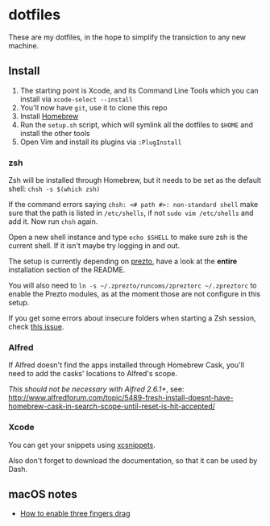 # dotfiles

These are my dotfiles, in the hope to simplify the transiction to any new machine.

## Install

1. The starting point is Xcode, and its Command Line Tools which you can install via `xcode-select --install`
1. You'll now have `git`, use it to clone this repo
1. Install [Homebrew](https://brew.sh/)
1. Run the `setup.sh` script, which will symlink all the dotfiles to `$HOME` and install the other tools
1. Open Vim and install its plugins via `:PlugInstall`

### zsh

Zsh will be installed through Homebrew, but it needs to be set as the default shell: `chsh -s $(which zsh)`

If the command errors saying `chsh: <# path #>: non-standard shell` make sure that the path is listed in `/etc/shells`, if not `sudo vim /etc/shells` and add it. Now run `chsh` again.

Open a new shell instance and type `echo $SHELL` to make sure zsh is the current shell. If it isn't maybe try logging in and out.

The setup is currently depending on [prezto](https://github.com/sorin-ionescu/prezto), have a look at the **entire** installation section of the README.

You will also need to `ln -s ~/.zprezto/runcoms/zpreztorc ~/.zpreztorc` to enable the Prezto modules, as at the moment those are not configure in this setup.

If you get some errors about insecure folders when starting a Zsh session, check [this issue](https://github.com/zsh-users/zsh-completions/issues/433#issuecomment-608772809).

### Alfred

If Alfred doesn't find the apps installed through Homebrew Cask, you'll need to add the casks' locations to Alfred's scope.

_This should not be necessary with Alfred 2.6.1+_, see: http://www.alfredforum.com/topic/5489-fresh-install-doesnt-have-homebrew-cask-in-search-scope-until-reset-is-hit-accepted/

### Xcode

You can get your snippets using [xcsnippets](https://github.com/mokagio/xcsnippet).

Also don't forget to download the documentation, so that it can be used by Dash.

## macOS notes

- [How to enable three fingers drag](https://support.apple.com/en-au/HT204609)
